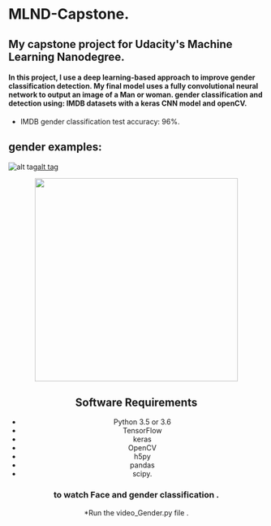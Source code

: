 # MLND-Capstone.
## My capstone project for Udacity's Machine Learning Nanodegree.
#### In this project, I use a deep learning-based approach to improve gender classification detection. My final model uses a fully convolutional neural network to output an image of a Man or woman. gender classification and detection using: IMDB datasets with a keras CNN model and openCV.
* IMDB gender classification test accuracy: 96%.



## gender examples:

![alt tag](image/test5.png)[alt tag](image/test7.png) 
<div align='center'>
  <img src='image/project.jpg' width='400px'>





## Software Requirements

* Python 3.5 or 3.6
* TensorFlow
* keras
* OpenCV 
* h5py
* pandas
* scipy.

### to watch Face and gender classification .
*Run the video_Gender.py file
.